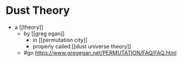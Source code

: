 # Dust Theory

- a [[theory]]
	- by [[greg egan]]
		- in [[permutation city]]
		- properly called [[dust universe theory]]
	- #go https://www.gregegan.net/PERMUTATION/FAQ/FAQ.html

